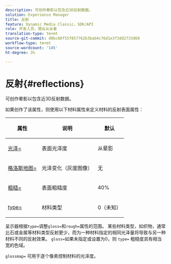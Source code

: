 ```yaml
---
description: 可创作晕影以包含近3D反射数据。
solution: Experience Manager
title: 反射
feature: Dynamic Media Classic，SDK/API
role: 开发人员，商业从业者
translation-type: tm+mt
source-git-commit: d0bc88f55f857762b3bab4c76d1e3f3dd2733d60
workflow-type: tm+mt
source-wordcount: '145'
ht-degree: 3%

---
```



# 反射{#reflections}

可创作晕影以包含近3D反射数据。

如果创作了该属性，则使用以下材料属性来定义材料的反射表面属性：

<table id="table_8769C726A17E412FB41F7CB87690B1FE"> 
 <thead> 
  <tr> 
   <th class="entry"> <p>属性 </p> </th> 
   <th class="entry"> <p>说明 </p> </th> 
   <th class="entry"> <p>默认 </p> </th> 
  </tr> 
 </thead>
 <tbody> 
  <tr> 
   <td> <p><a href="../../../../../../ir-api/http-protocol/image-rendering-api-ref/c-ir-http-protocol-ref/c-ir-http-protocol-command-reference/r-ir-http-gloss.md#reference-325aef2ee51e4e1584a06047427340ca" type="reference" format="dita" scope="local"> <span class="codeph"> 光泽=</span> </a> </p> </td> 
   <td> <p>表面光泽度 </p> </td> 
   <td> <p>从晕影 </p> </td> 
  </tr> 
  <tr> 
   <td> <p> <a href="../../../../../../ir-api/http-protocol/image-rendering-api-ref/c-ir-http-protocol-ref/c-ir-http-protocol-command-reference/r-ir-glossmap.md#reference-99940148ae6a401482b2d03c68530f3a" type="reference" format="dita" scope="local"> <span class="codeph"> 格洛斯地图=  </span> </a> </p> </td> 
   <td> <p>光泽变化（灰度图像） </p> </td> 
   <td> <p>无 </p> </td> 
  </tr> 
  <tr> 
   <td> <p> <a href="../../../../../../ir-api/http-protocol/image-rendering-api-ref/c-ir-http-protocol-ref/c-ir-http-protocol-command-reference/r-ir-rough.md#reference-00add846b09f4dc39420bda1ca414180" type="reference" format="dita" scope="local"> <span class="codeph"> 粗糙=  </span> </a> </p> </td> 
   <td> <p>表面粗糙度 </p> </td> 
   <td> <p>40% </p> </td> 
  </tr> 
  <tr> 
   <td> <p> <a href="../../../../../../ir-api/http-protocol/image-rendering-api-ref/c-ir-http-protocol-ref/c-ir-http-protocol-command-reference/r-ir-http-type.md#reference-128c7de89e2d46838019b560f3f84a35" type="reference" format="dita" scope="local"> <span class="codeph"> type=</span> </a> </p> </td> 
   <td> <p>材料类型 </p> </td> 
   <td> <p>0（未知） </p> </td> 
  </tr> 
 </tbody> 
</table>

呈示器根据`type=`调整`gloss=`和`rough=`属性的范围。 某些材料类型，如织物，通常比石或金属等材料类型反射更少，而为一种材料指定的相同光泽量将导致与另一种材料不同的反射效果。 `gloss=`如果未指定或设置为0，则 `type=` 粗糙度具有相当宽的色域。

`glossmap=` 可用于逐个像素控制材料的光泽度。
